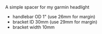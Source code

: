 A simple spacer for my garmin headlight

* handlebar OD 1" (use 26mm for margin)
* bracket ID 30mm (use 29mm for margin)
* bracket width 10mm
